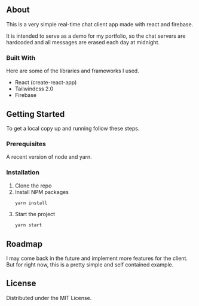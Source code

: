 ## About

This is a very simple real-time chat client app made with react and firebase.

It is intended to serve as a demo for my portfolio, so the chat servers are hardcoded and all messages are erased each day at midnight.

### Built With

Here are some of the libraries and frameworks I used.

- React (create-react-app)
- Tailwindcss 2.0
- Firebase

## Getting Started

To get a local copy up and running follow these steps.

### Prerequisites

A recent version of node and yarn.

### Installation

1. Clone the repo
2. Install NPM packages
   ```sh
   yarn install
   ```
3. Start the project
   ```sh
   yarn start
   ```

## Roadmap

I may come back in the future and implement more features for the client.
But for right now, this is a pretty simple and self contained example.

## License

Distributed under the MIT License.
